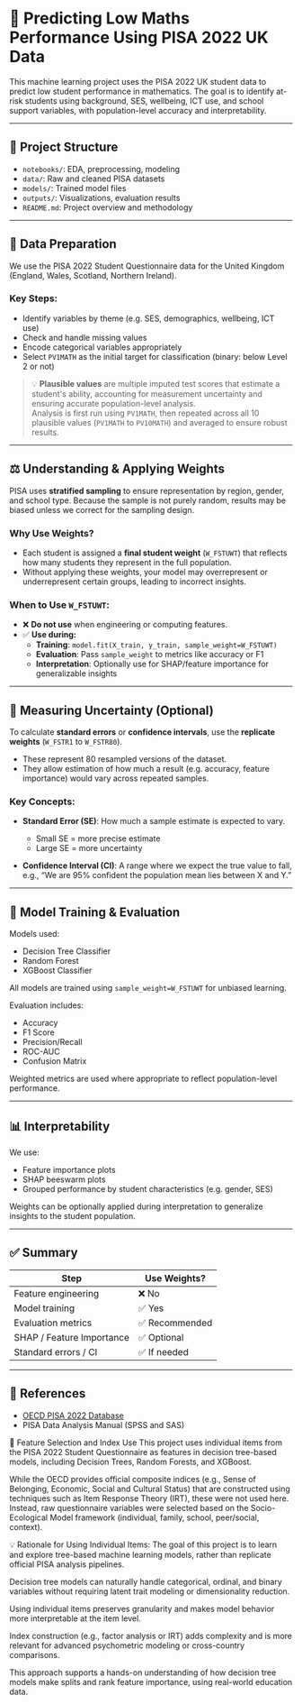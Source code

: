 # 🎯 Predicting Low Maths Performance Using PISA 2022 UK Data

This machine learning project uses the PISA 2022 UK student data to predict low student performance in mathematics. The goal is to identify at-risk students using background, SES, wellbeing, ICT use, and school support variables, with population-level accuracy and interpretability.

---

## 📁 Project Structure

- `notebooks/`: EDA, preprocessing, modeling
- `data/`: Raw and cleaned PISA datasets
- `models/`: Trained model files
- `outputs/`: Visualizations, evaluation results
- `README.md`: Project overview and methodology

---

## 🧼 Data Preparation

We use the PISA 2022 Student Questionnaire data for the United Kingdom (England, Wales, Scotland, Northern Ireland).

### Key Steps:
- Identify variables by theme (e.g. SES, demographics, wellbeing, ICT use)
- Check and handle missing values
- Encode categorical variables appropriately
- Select `PV1MATH` as the initial target for classification (binary: below Level 2 or not)

> 💡 **Plausible values** are multiple imputed test scores that estimate a student's ability, accounting for measurement uncertainty and ensuring accurate population-level analysis.  
> Analysis is first run using `PV1MATH`, then repeated across all 10 plausible values (`PV1MATH` to `PV10MATH`) and averaged to ensure robust results.

---

## ⚖️ Understanding & Applying Weights

PISA uses **stratified sampling** to ensure representation by region, gender, and school type. Because the sample is not purely random, results may be biased unless we correct for the sampling design.

### Why Use Weights?

- Each student is assigned a **final student weight** (`W_FSTUWT`) that reflects how many students they represent in the full population.
- Without applying these weights, your model may overrepresent or underrepresent certain groups, leading to incorrect insights.

### When to Use `W_FSTUWT`:

- ❌ **Do not use** when engineering or computing features.
- ✅ **Use during:**
  - **Training**: `model.fit(X_train, y_train, sample_weight=W_FSTUWT)`
  - **Evaluation**: Pass `sample_weight` to metrics like accuracy or F1
  - **Interpretation**: Optionally use for SHAP/feature importance for generalizable insights

---

## 📏 Measuring Uncertainty (Optional)

To calculate **standard errors** or **confidence intervals**, use the **replicate weights** (`W_FSTR1` to `W_FSTR80`).

- These represent 80 resampled versions of the dataset.
- They allow estimation of how much a result (e.g. accuracy, feature importance) would vary across repeated samples.

### Key Concepts:

- **Standard Error (SE)**: How much a sample estimate is expected to vary.
  - Small SE = more precise estimate
  - Large SE = more uncertainty

- **Confidence Interval (CI)**: A range where we expect the true value to fall, e.g., “We are 95% confident the population mean lies between X and Y.”

---

## 🧠 Model Training & Evaluation

Models used:
- Decision Tree Classifier
- Random Forest
- XGBoost Classifier

All models are trained using `sample_weight=W_FSTUWT` for unbiased learning.

Evaluation includes:
- Accuracy
- F1 Score
- Precision/Recall
- ROC-AUC
- Confusion Matrix

Weighted metrics are used where appropriate to reflect population-level performance.

---

## 📊 Interpretability

We use:
- Feature importance plots
- SHAP beeswarm plots
- Grouped performance by student characteristics (e.g. gender, SES)

Weights can be optionally applied during interpretation to generalize insights to the student population.

---

## ✅ Summary

| Step                        | Use Weights? |
|-----------------------------|--------------|
| Feature engineering         | ❌ No         |
| Model training              | ✅ Yes        |
| Evaluation metrics          | ✅ Recommended|
| SHAP / Feature Importance   | ✅ Optional   |
| Standard errors / CI        | ✅ If needed  |

---

## 📎 References
- [OECD PISA 2022 Database](https://www.oecd.org/pisa/data/2022database/)
- PISA Data Analysis Manual (SPSS and SAS)


🧠 Feature Selection and Index Use
This project uses individual items from the PISA 2022 Student Questionnaire as features in decision tree-based models, including Decision Trees, Random Forests, and XGBoost.

While the OECD provides official composite indices (e.g., Sense of Belonging, Economic, Social and Cultural Status) that are constructed using techniques such as Item Response Theory (IRT), these were not used here. Instead, raw questionnaire variables were selected based on the Socio-Ecological Model framework (individual, family, school, peer/social, context).

💡 Rationale for Using Individual Items:
The goal of this project is to learn and explore tree-based machine learning models, rather than replicate official PISA analysis pipelines.

Decision tree models can naturally handle categorical, ordinal, and binary variables without requiring latent trait modeling or dimensionality reduction.

Using individual items preserves granularity and makes model behavior more interpretable at the item level.

Index construction (e.g., factor analysis or IRT) adds complexity and is more relevant for advanced psychometric modeling or cross-country comparisons.

This approach supports a hands-on understanding of how decision tree models make splits and rank feature importance, using real-world education data.

